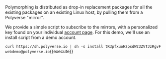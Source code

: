 Polymorphing is distributed as drop-in replacement packages for all the existing packages on an existing Linux
host, by pulling them from a Polyverse "mirror".


We provide a simple script to subscribe to the mirrors, with a personalized key found on your individual
[account page](https://polyverse.com/account). For this demo, we'll use an install script from a demo account.

`curl https://sh.polyverse.io | sh -s install tR3pfxuoH2psdW23ZVTJzRgvF webdemo@polyverse.io`{{execute}}
